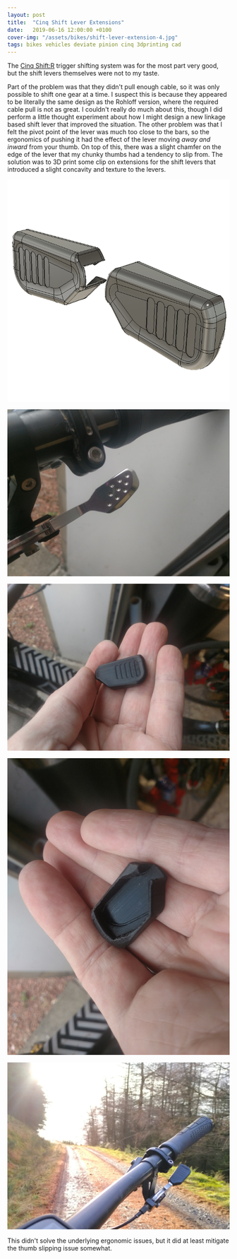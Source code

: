 ```yaml
---
layout: post
title:  "Cinq Shift Lever Extensions"
date:   2019-06-16 12:00:00 +0100
cover-img: "/assets/bikes/shift-lever-extension-4.jpg"
tags: bikes vehicles deviate pinion cinq 3dprinting cad
---
```

The [Cinq Shift:R](https://www.kickstarter.com/projects/1769923126/cinq-shift-r-for-pinion) trigger shifting system was for the most part very good, but the shift levers themselves were not to my taste.

Part of the problem was that they didn't pull enough cable, so it was only possible to shift one gear at a time. I suspect this is because they appeared to be literally the same design as the Rohloff version, where the required cable pull is not as great. I couldn't really do much about this, though I did perform a little thought experiment about how I might design a new linkage based shift lever that improved the situation. The other problem was that I felt the pivot point of the lever was much too close to the bars, so the ergonomics of pushing it had the effect of the lever moving *away and inward* from your thumb. On top of this, there was a slight chamfer on the edge of the lever that my chunky thumbs had a tendency to slip from. The solution was to 3D print some clip on extensions for the shift levers that introduced a slight concavity and texture to the levers.

![Shift Lever Extensions](/assets/bikes/shifter-levers.png)

![Shift Lever Extensions](/assets/bikes/shift-lever-extension-1.jpg)

![Shift Lever Extensions](/assets/bikes/shift-lever-extension-2.jpg)

![Shift Lever Extensions](/assets/bikes/shift-lever-extension-3.jpg)

![Shift Lever Extensions](/assets/bikes/shift-lever-extension-4.jpg)

This didn't solve the underlying ergonomic issues, but it did at least mitigate the thumb slipping issue somewhat.
